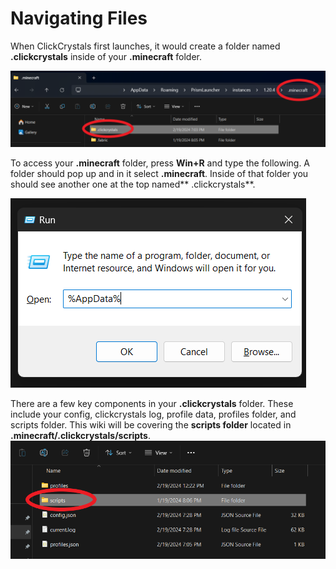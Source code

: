 # Navigating Files
When ClickCrystals first launches, it would create a folder named **.clickcrystals** inside of your **.minecraft** folder.

![ClickCrystals Folder](img/files.png)

To access your **.minecraft** folder, press **Win+R** and type the following. A folder should pop up and in it select **.minecraft**. Inside of that folder you should see another one at the top named** .clickcrystals**.

![Run](img/run.png)

There are a few key components in your **.clickcrystals** folder. These include your config, clickcrystals log, profile data, profiles folder, and scripts folder. This wiki will be covering the **scripts folder** located in **.minecraft/.clickcrystals/scripts**.
![Folder](img/folder.png)